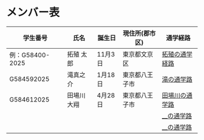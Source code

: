 # メンバー表

|学生番号|氏名|誕生日|現住所(郡市区)|通学経路|
|---|---|---|---|---|
|例：G58400-2025|拓殖 太郎|11月3日|東京都文京区|[拓殖の通学経路](route00.md)|
|G584592025|滝真之介|1月18日|東京都八王子市| [滝の通学路](route01.md)|
|G584612025|田場川大翔|4月28日|東京都八王子市| [田場川の通学路](route02.md)|
| | | | | [__の通学路](route03.md)|
| | | | | [__の通学路](route04.md)|
